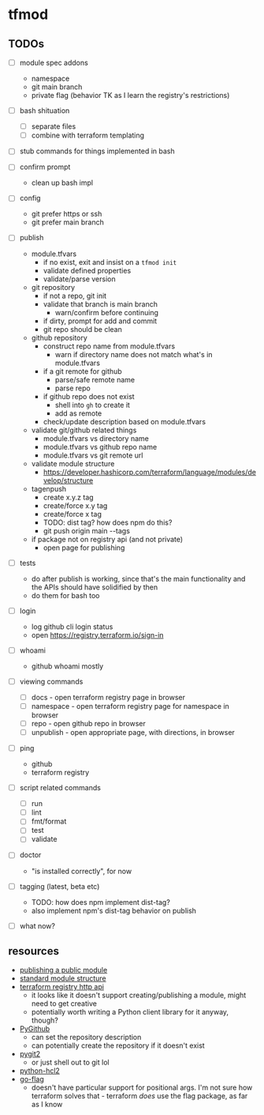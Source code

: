 # tfmod

## TODOs

- [ ] module spec addons
  - namespace
  - git main branch
  - private flag (behavior TK as I learn the registry's restrictions)
- [ ] bash shituation
  - [ ] separate files
  - [ ] combine with terraform templating
- [ ] stub commands for things implemented in bash
- [ ] confirm prompt
  - clean up bash impl
- [ ] config
  - git prefer https or ssh
  - git prefer main branch
- [ ] publish
  - module.tfvars
    - if no exist, exit and insist on a `tfmod init`
    - validate defined properties
    - validate/parse version
  - git repository
    - if not a repo, git init
    - validate that branch is main branch
      - warn/confirm before continuing
    - if dirty, prompt for add and commit
    - git repo should be clean
  - github repository
    - construct repo name from module.tfvars
      - warn if directory name does not match what's in module.tfvars
    - if a git remote for github
      - parse/safe remote name
      - parse repo
    - if github repo does not exist
      - shell into `gh` to create it
      - add as remote
    - check/update description based on module.tfvars
  - validate git/github related things
    - module.tfvars vs directory name
    - module.tfvars vs github repo name
    - module.tfvars vs git remote url
  - validate module structure
    - <https://developer.hashicorp.com/terraform/language/modules/develop/structure>
  - tagenpush
    - create x.y.z tag
    - create/force x.y tag
    - create/force x tag
    - TODO: dist tag? how does npm do this?
    - git push origin main --tags
  - if package not on registry api (and not private)
    - open page for publishing
- [ ] tests
  - do after publish is working, since that's the main functionality and the
    APIs should have solidified by then
  - do them for bash too
- [ ] login
  - log github cli login status
  - open <https://registry.terraform.io/sign-in>
- [ ] whoami
  - github whoami mostly
- [ ] viewing commands
  - [ ] docs - open terraform registry page in browser
  - [ ] namespace - open terraform registry page for namespace in browser
  - [ ] repo - open github repo in browser
  - [ ] unpublish - open appropriate page, with directions, in browser
- [ ] ping
  - github
  - terraform registry
- [ ] script related commands
  - [ ] run
  - [ ] lint
  - [ ] fmt/format
  - [ ] test
  - [ ] validate
- [ ] doctor
  - "is installed correctly", for now
- [ ] tagging (latest, beta etc)
  - TODO: how does npm implement dist-tag?
  - also implement npm's dist-tag behavior on publish
- [ ] what now?


## resources

- [publishing a public module](https://developer.hashicorp.com/terraform/registry/modules/publish)
- [standard module structure](https://developer.hashicorp.com/terraform/language/modules/develop/structure)
- [terraform registry http api](https://developer.hashicorp.com/terraform/registry/api-docs)
  - it looks like it doesn't support creating/publishing a module, might need
    to get creative
  - potentially worth writing a Python client library for it anyway, though?
- [PyGithub](https://github.com/PyGithub/PyGithub)
  - can set the repository description
  - can potentially create the repository if it doesn't exist
- [pygit2](https://github.com/libgit2/pygit2)
  - or just shell out to git lol
- [python-hcl2](https://pypi.org/project/python-hcl2/)
- [go-flag](https://github.com/jfhbrook/go-flag)
  - doesn't have particular support for positional args. I'm not sure how
    terraform solves that - terraform *does* use the flag package, as far as
    I know
